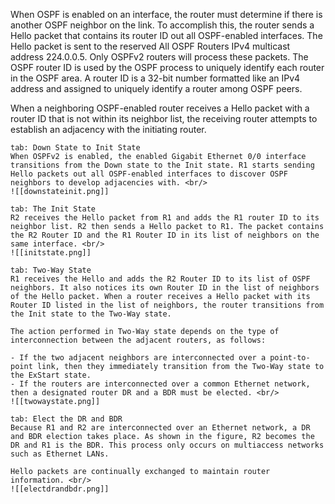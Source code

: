 When OSPF is enabled on an interface, the router must determine if there is another OSPF neighbor on the link. To accomplish this, the router sends a Hello packet that contains its router ID out all OSPF-enabled interfaces. The Hello packet is sent to the reserved All OSPF Routers IPv4 multicast address 224.0.0.5. Only OSPFv2 routers will process these packets. The OSPF router ID is used by the OSPF process to uniquely identify each router in the OSPF area. A router ID is a 32-bit number formatted like an IPv4 address and assigned to uniquely identify a router among OSPF peers.

When a neighboring OSPF-enabled router receives a Hello packet with a router ID that is not within its neighbor list, the receiving router attempts to establish an adjacency with the initiating router.

````tabs
tab: Down State to Init State
When OSPFv2 is enabled, the enabled Gigabit Ethernet 0/0 interface transitions from the Down state to the Init state. R1 starts sending Hello packets out all OSPF-enabled interfaces to discover OSPF neighbors to develop adjacencies with. <br/>
![[downstateinit.png]]

tab: The Init State
R2 receives the Hello packet from R1 and adds the R1 router ID to its neighbor list. R2 then sends a Hello packet to R1. The packet contains the R2 Router ID and the R1 Router ID in its list of neighbors on the same interface. <br/>
![[initstate.png]]

tab: Two-Way State
R1 receives the Hello and adds the R2 Router ID to its list of OSPF neighbors. It also notices its own Router ID in the list of neighbors of the Hello packet. When a router receives a Hello packet with its Router ID listed in the list of neighbors, the router transitions from the Init state to the Two-Way state.

The action performed in Two-Way state depends on the type of interconnection between the adjacent routers, as follows:

- If the two adjacent neighbors are interconnected over a point-to-point link, then they immediately transition from the Two-Way state to the ExStart state.
- If the routers are interconnected over a common Ethernet network, then a designated router DR and a BDR must be elected. <br/>
![[twowaystate.png]]

tab: Elect the DR and BDR
Because R1 and R2 are interconnected over an Ethernet network, a DR and BDR election takes place. As shown in the figure, R2 becomes the DR and R1 is the BDR. This process only occurs on multiaccess networks such as Ethernet LANs.

Hello packets are continually exchanged to maintain router information. <br/>
![[electdrandbdr.png]]
````
